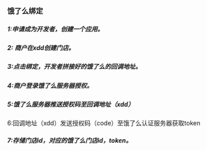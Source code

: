 ### 饿了么绑定

##### 1:申请成为开发者，创建一个应用。

##### 2: 商户在xdd创建门店。

##### 3:点击绑定，开发者拼接好的饿了么的回调地址。

##### 4:商户登录饿了么服务器授权。

##### 5:饿了么服务器推送授权码至回调地址（xdd）

 6:回调地址（xdd）发送授权码（code）至饿了么认证服务器获取token

##### 7:存储门店id，对应的饿了么门店id，token。

